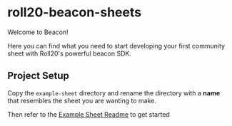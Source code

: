 # roll20-beacon-sheets

Welcome to Beacon!

Here you can find what you need to start developing your first community sheet with Roll20's powerful beacon SDK.

## Project Setup

Copy the `example-sheet` directory and rename the directory with a **name** that resembles the sheet you are wanting to make.

Then refer to the [Example Sheet Readme](sheets/example-sheet/README.md) to get started
